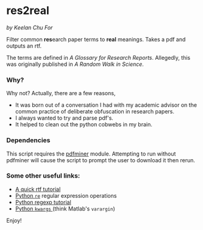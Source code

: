 res2real
===============
_by Keelan Chu For_

Filter common <b>res</b>earch paper terms to **real** meanings. Takes a pdf and outputs an rtf.

The terms are defined in *A Glossary for Research Reports*.
Allegedly, this was originally published in *A Random Walk in Science*.

### Why?
Why not? Actually, there are a few reasons,
- It was born out of a conversation I had with my academic advisor on the common practice of deliberate obfuscation in research papers.
- I always wanted to try and parse pdf's.
- It helped to clean out the python cobwebs in my brain.

### Dependencies
This script requires the [pdfminer](http://www.unixuser.org/~euske/python/pdfminer/) module. Attempting to run without pdfminer will cause the script to prompt the user to download it then rerun.

### Some other useful links:
- [A quick rtf tutorial](http://www.pindari.com/rtf1.html)
- [Python `re`](https://docs.python.org/2/library/re.html) regular expression operations
- [Python regexp tutorial](http://www.pythonforbeginners.com/regex/regular-expressions-in-python)
- [Python `kwargs` ](http://stackoverflow.com/questions/1769403/understanding-kwargs-in-python) (think Matlab's `varargin`)

Enjoy!
<br />
